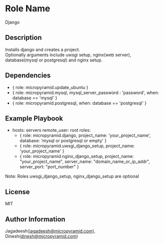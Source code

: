 Role Name
========

Django


Description
-------------------------

Installs django and creates a project.  
Optionally arguments include uwsgi setup, nginx(web server), database(mysql or postgresql) and nginx setup.


Dependencies
-------------------------

- { role: micropyramid.update_ubuntu } 
- { role: micropyramid.mysql, mysql_server_password : 'password', when: database == 'mysql' } 
- { role: micropyramid.postgresql, when: database == 'postgresql' } 


Example Playbook
-------------------------

- hosts: servers
  remote_user: root
  roles:
    - { role: micropyramid.django, project_name: 'your_project_name', database: 'mysql or postgresql or empty' }
    - { role: micropyramid.uwsgi_django_setup, project_name: 'your_project_name' }
    - { role: micropyramid.nginx_django_setup, project_name: "your_project_name", server_name: "domain_name_or_ip_addr", server_port: "port_number" }


Note: Roles uwsgi_django_setup, nginx_django_setup are optional

License
-------

MIT


Author Information
------------------

Jagadeesh(jagadeesh@micropyramid.com), Dinesh(dinesh@micropyramid.com)
